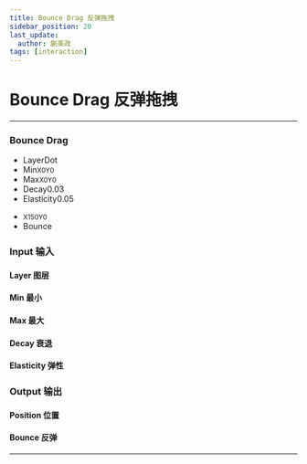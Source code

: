 ```yaml
---
title: Bounce Drag 反弹拖拽
sidebar_position: 20
last_update:
  author: 蒯美政
tags: [interaction]
---
```


# Bounce Drag 反弹拖拽

---

<div className="patch-container">
    <div className="patch processor">
        <h3>Bounce Drag</h3>
        <ul className="inputs">
            <li>Layer<span>Dot</span></li>
            <li>Min<small>X<span>0</span>Y<span>0</span></small></li>
            <li>Max<small>X<span>0</span>Y<span>0</span></small></li>
            <li>Decay<span>0.03</span></li>
            <li>Elasticity<span>0.05</span></li>
        </ul>
        <ul className="outputs">
            <li><small>X<span>150</span>Y<span>0</span></small></li> 
            <li>Bounce<span className="patch-pulse-preview"><span className="dot"></span></span></li>
        </ul>
    </div>
</div>

<div className="port-descriptions">
<div className="inputs">

### Input 输入

#### Layer 图层

#### Min 最小

#### Max 最大

#### Decay 衰退

#### Elasticity 弹性

</div>
<div className="outputs">

### Output 输出

#### Position 位置

#### Bounce 反弹

</div>
</div>

---
